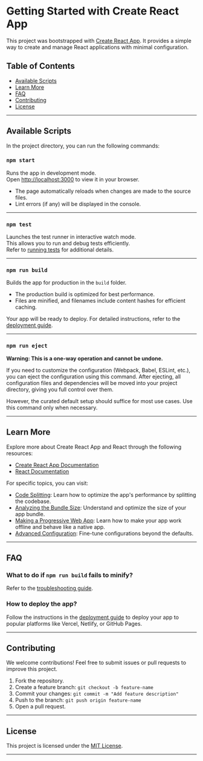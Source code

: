 # Getting Started with Create React App

This project was bootstrapped with [Create React App](https://github.com/facebook/create-react-app). It provides a simple way to create and manage React applications with minimal configuration.

## Table of Contents
- [Available Scripts](#available-scripts)
- [Learn More](#learn-more)
- [FAQ](#faq)
- [Contributing](#contributing)
- [License](#license)

---

## Available Scripts

In the project directory, you can run the following commands:

### `npm start`

Runs the app in development mode.  
Open [http://localhost:3000](http://localhost:3000) to view it in your browser.

- The page automatically reloads when changes are made to the source files.
- Lint errors (if any) will be displayed in the console.

---

### `npm test`

Launches the test runner in interactive watch mode.  
This allows you to run and debug tests efficiently.  
Refer to [running tests](https://facebook.github.io/create-react-app/docs/running-tests) for additional details.

---

### `npm run build`

Builds the app for production in the `build` folder.  

- The production build is optimized for best performance.
- Files are minified, and filenames include content hashes for efficient caching.

Your app will be ready to deploy. For detailed instructions, refer to the [deployment guide](https://facebook.github.io/create-react-app/docs/deployment).

---

### `npm run eject`

**Warning: This is a one-way operation and cannot be undone.**  

If you need to customize the configuration (Webpack, Babel, ESLint, etc.), you can eject the configuration using this command. After ejecting, all configuration files and dependencies will be moved into your project directory, giving you full control over them.  

However, the curated default setup should suffice for most use cases. Use this command only when necessary.

---

## Learn More

Explore more about Create React App and React through the following resources:

- [Create React App Documentation](https://facebook.github.io/create-react-app/docs/getting-started)
- [React Documentation](https://reactjs.org/)

For specific topics, you can visit:

- [Code Splitting](https://facebook.github.io/create-react-app/docs/code-splitting): Learn how to optimize the app's performance by splitting the codebase.
- [Analyzing the Bundle Size](https://facebook.github.io/create-react-app/docs/analyzing-the-bundle-size): Understand and optimize the size of your app bundle.
- [Making a Progressive Web App](https://facebook.github.io/create-react-app/docs/making-a-progressive-web-app): Learn how to make your app work offline and behave like a native app.
- [Advanced Configuration](https://facebook.github.io/create-react-app/docs/advanced-configuration): Fine-tune configurations beyond the defaults.

---

## FAQ

### What to do if `npm run build` fails to minify?
Refer to the [troubleshooting guide](https://facebook.github.io/create-react-app/docs/troubleshooting#npm-run-build-fails-to-minify).

### How to deploy the app?
Follow the instructions in the [deployment guide](https://facebook.github.io/create-react-app/docs/deployment) to deploy your app to popular platforms like Vercel, Netlify, or GitHub Pages.

---

## Contributing

We welcome contributions! Feel free to submit issues or pull requests to improve this project.

1. Fork the repository.
2. Create a feature branch: `git checkout -b feature-name`
3. Commit your changes: `git commit -m "Add feature description"`
4. Push to the branch: `git push origin feature-name`
5. Open a pull request.

---

## License

This project is licensed under the [MIT License](LICENSE).

---

